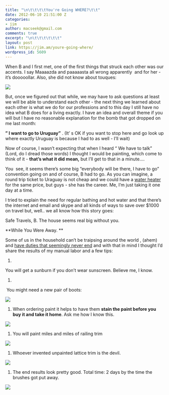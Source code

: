 ```yaml
---
title: "\n\t\t\t\tYou're Going WHERE?\t\t"
date: 2012-06-10 21:51:00 Z
categories:
- jim
author: macseek@gmail.com
comments: true
excerpt: "\n\t\t\t\t\t\t"
layout: post
link: https://jim.am/youre-going-where/
wordpress_id: 5609
---
```


When B and I first met, one of the first things that struck each other was our accents. I say Maaaazda and paaaaasta all wrong apparently  and for her - it’s dooooollar. Also, she did not know about touques:




[![](http://jim.am/images/2012/06/Screen-Shot-2012-06-10-at-9.44.22-PM.png)](http://www.amazon.com/gp/product/B0030C2PM6/ref=as_li_ss_tl?ie=UTF8&tag=ramseeker-20&linkCode=as2&camp=1789&creative=390957&creativeASIN=B0030C2PM6)




But, once we figured out that while, we may have to ask questions at least we will be able to understand each other - the next thing we learned about each other is what we do for our professions and to this day I still have no idea what B does for a living exactly. I have an idea and overall theme if you will but I have no reasonable explanation for the bomb that got dropped on me last month:




**” I want to go to Uruguay”** . (It’ s OK if you want to stop here and go look up where exactly Uruguay is because I had to as well - I’ll wait)




Now of course, I wasn’t expecting that when I heard “ We have to talk” (Lord, do I dread those words) I thought I would be painting, which come to think of it - **that’s what it did mean,** but I’ll get to that in a minute….




You  see, it seems there’s some big “everybody will be there, I have to go” convention going on and of course, B had to go. As you can imagine, a round trip ticket to Uraguay is not cheap and we could have a [water heater](http://jim.am/the-hot-water-heater-fund/) for the same price, but guys - she has the career. Me, I’m just taking it one day at a time.




I tried to explain the need for regular bathing and hot water and that there’s the internet and email and skype and all kinds of ways to save over $1000 on travel but, well.. we all know how this story goes:




Safe Travels, B. The house seems real big without you.




**While You Were Away. **




Some of us in the household can’t be traipsing around the world , (ahem) and [have duties that seemingly never end](http://jim.am/we-need-a-bigger-fridge/) and with that in mind I thought I’d share the results of my manual labor and a few tips:






  1. 



You will get a sunburn if you don’t wear sunscreen. Believe me, I know.






  1. 



 You might need a new pair of boots:




[![](http://jim.am/images/2012/06/boots.png)](http://jim.am/youre-going-where/boots/)






  1. When ordering paint it helps to have them **stain the paint before you buy it and take it home**. Ask me how I know this.




[![](http://jim.am/images/2012/06/can1.png)](http://jim.am/youre-going-where/can-2/)






  1. You will paint miles and miles of railing trim




[![](http://jim.am/images/2012/06/JIM_4131.png)](http://jim.am/youre-going-where/jim_4131/)






  1. Whoever invented unpainted lattice trim is the devil.




[![](http://jim.am/images/2012/06/lattace.png)](http://jim.am/youre-going-where/lattace/)






  1. The end results look pretty good. Total time: 2 days by the time the brushes got put away.




[![](http://jim.am/images/2012/06/deckfloor.png)](http://jim.am/youre-going-where/deckfloor/)




 




 




 




 




 


		
